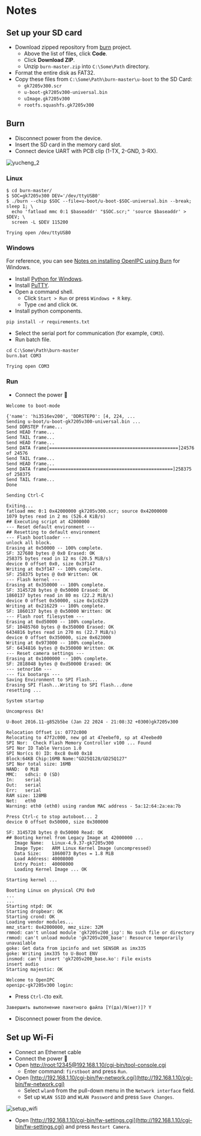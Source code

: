 # Notes

## Set up your SD card

- Download zipped repository from [burn](https://github.com/akhud78/burn) project.
    - Above the list of files, click  **Code**.
    - Click  **Download ZIP**.
    - Unzip `burn-master.zip` into `C:\Some\Path` directory.
- Format the entire disk as FAT32.
- Copy these files from `C:\Some\Path\burn-master\u-boot` to the SD Card:
    - `gk7205v300.scr`
    - `u-boot-gk7205v300-universal.bin`
    - `uImage.gk7205v300`
    - `rootfs.squashfs.gk7205v300`

## Burn
- Disconnect power from the device.
- Insert the SD card in the memory card slot.
- Connect device UART with PCB clip (1-TX, 2-GND, 3-RX).

![yucheng_2](yucheng_2.jpg)


### Linux
```
$ cd burn-master/
$ SOC=gk7205v300 DEV='/dev/ttyUSB0'
$ ./burn --chip $SOC --file=u-boot/u-boot-$SOC-universal.bin --break; sleep 1; \
  echo 'fatload mmc 0:1 $baseaddr' "$SOC.scr;" 'source $baseaddr' > $DEV; \
  screen -L $DEV 115200

Trying open /dev/ttyUSB0
```
### Windows

For reference, you can see [Notes on installing OpenIPC using Burn](https://github.com/OpenIPC/wiki/blob/master/en/burn-example.md) for Windows.

- Install [Python for Windows](https://www.python.org/downloads/windows/).
- Install [PuTTY](https://www.chiark.greenend.org.uk/~sgtatham/putty/latest.html).
- Open a command shell.
    - Click `Start > Run` or press `Windows + R` key.
    - Type `cmd` and click `OK`.
- Install python components.
```
pip install -r requirements.txt
```
- Select the serial port for communication (for example, `COM3`).
- Run batch file.
```
cd C:\Some\Path\burn-master
burn.bat COM3

Trying open COM3
```


### Run
- Connect the power 🔌
```
Welcome to boot-mode

{'name': 'hi3516ev200', 'DDRSTEP0': [4, 224, ...
Sending u-boot/u-boot-gk7205v300-universal.bin ...
Send DDRSTEP frame...
Send HEAD frame...
Send TAIL frame...
Send HEAD frame...
Send DATA frame[================================================]24576 of 24576
Send TAIL frame...
Send HEAD frame...
Send DATA frame[==============================================]258375 of 258375
Send TAIL frame...
Done

Sending Ctrl-C

Exiting...
fatload mmc 0:1 0x42000000 gk7205v300.scr; source 0x42000000
1079 bytes read in 2 ms (526.4 KiB/s)
## Executing script at 42000000
--- Reset default environment ---
## Resetting to default environment
--- Flash bootloader ---
unlock all block.
Erasing at 0x50000 -- 100% complete.
SF: 327680 bytes @ 0x0 Erased: OK
258375 bytes read in 12 ms (20.5 MiB/s)
device 0 offset 0x0, size 0x3f147
Writing at 0x3f147 -- 100% complete.
SF: 258375 bytes @ 0x0 Written: OK
--- Flash kernel ---
Erasing at 0x350000 -- 100% complete.
SF: 3145728 bytes @ 0x50000 Erased: OK
1860137 bytes read in 80 ms (22.2 MiB/s)
device 0 offset 0x50000, size 0x1c6229
Writing at 0x216229 -- 100% complete.
SF: 1860137 bytes @ 0x50000 Written: OK
--- Flash root filesystem ---
Erasing at 0xd50000 -- 100% complete.
SF: 10485760 bytes @ 0x350000 Erased: OK
6434816 bytes read in 270 ms (22.7 MiB/s)
device 0 offset 0x350000, size 0x623000
Writing at 0x973000 -- 100% complete.
SF: 6434816 bytes @ 0x350000 Written: OK
--- Reset camera settings ---
Erasing at 0x1000000 -- 100% complete.
SF: 2818048 bytes @ 0xd50000 Erased: OK
--- setnor16m ---
--- fix bootargs ---
Saving Environment to SPI Flash...
Erasing SPI flash...Writing to SPI flash...done
resetting ...

System startup

Uncompress Ok!

U-Boot 2016.11-g852b5be (Jan 22 2024 - 21:08:32 +0300)gk7205v300

Relocation Offset is: 0772c000
Relocating to 47f2c000, new gd at 47eebef0, sp at 47eebed0
SPI Nor:  Check Flash Memory Controller v100 ... Found
SPI Nor ID Table Version 1.0
SPI Nor(cs 0) ID: 0xc8 0x40 0x18
Block:64KB Chip:16MB Name:"GD25Q128/GD25Q127"
SPI Nor total size: 16MB
NAND:  0 MiB
MMC:   sdhci: 0 (SD)
In:    serial
Out:   serial
Err:   serial
RAM size: 128MB
Net:   eth0
Warning: eth0 (eth0) using random MAC address - 5a:12:64:2a:ea:7b

Press Ctrl-c to stop autoboot... 2
device 0 offset 0x50000, size 0x300000

SF: 3145728 bytes @ 0x50000 Read: OK
## Booting kernel from Legacy Image at 42000000 ...
   Image Name:   Linux-4.9.37-gk7205v300
   Image Type:   ARM Linux Kernel Image (uncompressed)
   Data Size:    1860073 Bytes = 1.8 MiB
   Load Address: 40008000
   Entry Point:  40008000
   Loading Kernel Image ... OK

Starting kernel ...

Booting Linux on physical CPU 0x0
...
...
Starting ntpd: OK
Starting dropbear: OK
Starting crond: OK
Loading vendor modules...
mmz_start: 0x42000000, mmz_size: 32M
rmmod: can't unload module 'gk7205v200_isp': No such file or directory
rmmod: can't unload module 'gk7205v200_base': Resource temporarily unavailable
goke: Get data from ipcinfo and set SENSOR as imx335
goke: Writing imx335 to U-Boot ENV
insmod: can't insert 'gk7205v200_base.ko': File exists
insert audio
Starting majestic: OK

Welcome to OpenIPC
openipc-gk7205v300 login:
```
- Press `Ctrl-C`to exit.
```
Завершить выполнение пакетного файла [Y(да)/N(нет)]? Y
```
- Disconnect power from the device.

## Set up Wi-Fi
- Сonnect an Ethernet cable
- Connect the power 🔌
- Open [http://root:12345@192.168.1.10/cgi-bin/tool-console.cgi](http://root:12345@192.168.1.10/cgi-bin/tool-console.cgi)
    - Enter command: `firstboot` and press `Run`.
- Open [http://192.168.1.10/cgi-bin/fw-network.cgi](http://192.168.1.10/cgi-bin/fw-network.cgi)
    - Select `wlan0` from the pull-down menu in the `Network interface` field.
    - Set up `WLAN SSID` and `WLAN Password` and press `Save Changes`.

![setup_wifi](setup_wifi.jpg)

- Open [http://192.168.1.10/cgi-bin/fw-settings.cgi](http://192.168.1.10/cgi-bin/fw-settings.cgi) and press `Restart Camera`.
